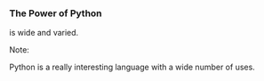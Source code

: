 ### The Power of Python

is wide and varied.

Note:

Python is a really interesting language with a wide number of uses.

